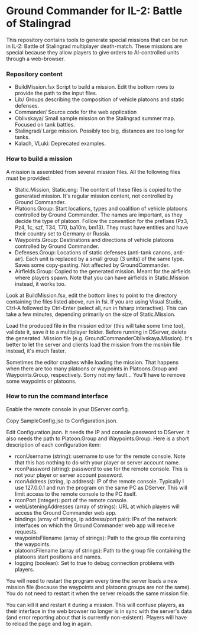 # Ground Commander for IL-2: Battle of Stalingrad #

This repository contains tools to generate special missions that can be run in IL-2: Battle of Stalingrad multiplayer death-match.
These missions are special because they allow players to give orders to AI-controlled units through a web-browser.

### Repository content ###

* BuildMission.fsx Script to build a mission. Edit the bottom rows to provide the path to the input files.
* Lib/ Groups describing the composition of vehicle platoons and static defenses.
* Commander/ Source code for the web application
* Oblivskaya/ Small sample mission on the Stalingrad summer map. Focused on tank battles.
* Stalingrad/ Large mission. Possibly too big, distances are too long for tanks.
* Kalach, VLuki: Deprecated examples.

### How to build a mission ###

A mission is assembled from several mission files. All the following files must be provided:

* Static.Mission, Static.eng: The content of these files is copied to the generated mission. It's regular mission content, not controlled by Ground Commander.
* Platoons.Group: Start locations, types and coalition of vehicle platoons controlled by Ground Commander. The names are important, as they decide the type of platoon. Follow the convention for the prefixes (Pz3, Pz4, 1c, szf, T34, T70, ba10m, bm13). They must have entities and have their country set to Germany or Russia.
* Waypoints.Group: Destinations and directions of vehicle platoons controlled by Ground Commander.
* Defenses.Group: Locations of static defenses (anti-tank canons, anti-air). Each unit is replaced by a small group (3 units) of the same type. Saves some copy-pasting. Not affected by GroundCommander.
* Airfields.Group: Copied to the generated mission. Meant for the airfields where players spawn. Note that you can have airfields in Static.Mission instead, it works too.

Look at BuildMission.fsx, edit the bottom lines to point to the directory containing the files listed above, run in fsi. If you are using Visual Studio, Ctrl-A followed by Ctrl-Enter (select all, run in fsharp interactive). This can take a few minutes, depending primarily on the size of Static.Mission.

Load the produced file in the mission editor (this will take some time too), validate it, save it to a multiplayer folder. Before running in DServer, delete the generated .Mission file (e.g. GroundCommanderOblivskaya.Mission). It's better to let the server and clients load the mission from the msnbin file instead, it's much faster.

Sometimes the editor crashes while loading the mission. That happens when there are too many platoons or waypoints in Platoons.Group and Waypoints.Group, respectively. Sorry not my fault... You'll have to remove some waypoints or platoons.

### How to run the command interface

Enable the remote console in your DServer config.

Copy SampleConfig.jso to Configuration.json.

Edit Configuration.json. It needs the IP and console password to DServer. It also needs the path to Platoon.Group and Waypoints.Group.
Here is a short description of each configuration item:

* rconUsername (string): username to use for the remote console. Note that this has nothing to do with your player or server account name.
* rconPassword (string): password to use for the remote console. This is not your player or server account password.
* rconAddress (string, ip address): IP of the remote console. Typically I use 127.0.0.1 and run the program on the same PC as DServer. This will limit access to the remote console to the PC itself.
* rconPort (integer): port of the remote console.
* webListeningAddresses (array of strings): URL at which players will access the Ground Commander web app.
* bindings (array of strings, ip address/port pair): IPs of the network interfaces on which the Ground Commander web app will receive requests.
* waypointsFilename (array of strings): Path to the group file containing the waypoints.
* platoonsFilename (array of strings): Path to the group file containing the platoons start positions and names.
* logging (boolean): Set to true to debug connection problems with players.

You will need to restart the program every time the server loads a new mission file (because the waypoints and platoons groups are not the same). You do not need to restart it when the server reloads the same mission file.

You can kill it and restart it during a mission. This will confuse players, as their interface in the web browser no longer is in sync with the server's data (and error reporting about that is currently non-existent). Players will have to reload the page and log in again.